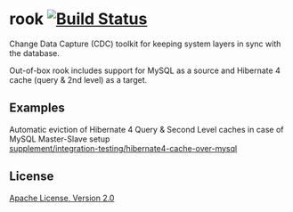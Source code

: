 # rook [![Build Status](https://travis-ci.org/shyiko/rook.png?branch=master)](https://travis-ci.org/shyiko/rook)

Change Data Capture (CDC) toolkit for keeping system layers in sync with the database.

Out-of-box rook includes support for MySQL as a source and Hibernate 4 cache (query & 2nd level) as a target.

Examples
---------------

Automatic eviction of Hibernate 4 Query & Second Level caches in case of MySQL Master-Slave setup<br/>
[supplement/integration-testing/hibernate4-cache-over-mysql](https://github.com/shyiko/rook/tree/master/supplement/integration-testing/hibernate4-cache-over-mysql)

License
---------------

[Apache License, Version 2.0](http://www.apache.org/licenses/LICENSE-2.0)
